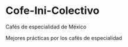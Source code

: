 # Cofe-Ini-Colectivo

Cafés de especialidad de México

Mejores prácticas por los cafés de especialidad
